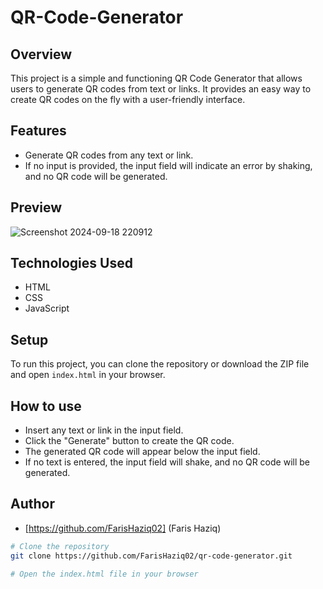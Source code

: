 # QR-Code-Generator

## Overview
This project is a simple and functioning QR Code Generator that allows users to generate QR codes from text or links. It provides an easy way to create QR codes on the fly with a user-friendly interface.

## Features
- Generate QR codes from any text or link.
- If no input is provided, the input field will indicate an error by shaking, and no QR code will be generated.

## Preview
![Screenshot 2024-09-18 220912](https://github.com/user-attachments/assets/5134a3dc-0122-453e-bcd8-a49ee6311181)

## Technologies Used
- HTML
- CSS
- JavaScript

## Setup
To run this project, you can clone the repository or download the ZIP file and open `index.html` in your browser.

## How to use
- Insert any text or link in the input field.
- Click the "Generate" button to create the QR code.
- The generated QR code will appear below the input field.
- If no text is entered, the input field will shake, and no QR code will be generated.

## Author
- [https://github.com/FarisHaziq02] (Faris Haziq)

```bash
# Clone the repository
git clone https://github.com/FarisHaziq02/qr-code-generator.git

# Open the index.html file in your browser

